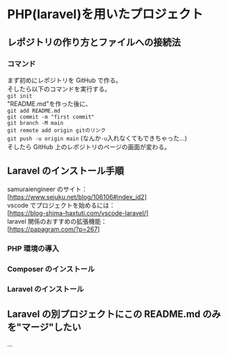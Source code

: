 # PHP(laravel)を用いたプロジェクト

## レポジトリの作り方とファイルへの接続法

### コマンド

まず初めにレポジトリを GitHub で作る。  
そしたら以下のコマンドを実行する。  
`git init`  
"README.md"を作った後に、  
`git add README.md`  
`git commit -m "first commit"`  
`git branch -M main`  
`git remote add origin gitのリンク`  
`git push -u origin main` (なんか`-u`入れなくてもできちゃった...)  
そしたら GitHub 上のレポジトリのページの画面が変わる。

## Laravel のインストール手順

samuraiengineer のサイト：  
[https://www.sejuku.net/blog/106106#index_id2]  
vscode でプロジェクトを始めるには：  
[https://blog-shima-haxtuti.com/vscode-laravel/]  
laravel 関係のおすすめの拡張機能：  
[https://papagram.com/?p=267]

### PHP 環境の導入

### Composer のインストール

### Laravel のインストール

## Laravel の別プロジェクトにこの README.md のみを"マージ"したい

...
